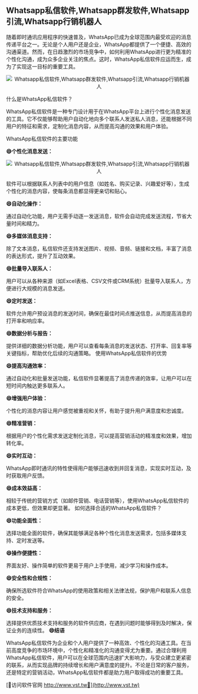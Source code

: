 ## **Whatsapp私信软件,Whatsapp群发软件,Whatsapp引流,Whatsapp行销机器人**

随着即时通讯应用程序的快速普及，WhatsApp已成为全球范围内最受欢迎的消息传递平台之一。无论是个人用户还是企业，WhatsApp都提供了一个便捷、高效的沟通渠道。然而，在日趋激烈的市场竞争中，如何利用WhatsApp进行更为精准的个性化沟通，成为众多企业关注的焦点。这时，WhatsApp私信软件应运而生，成为了实现这一目标的重要工具。

 <center><img src="https://vst.tw/MP4/tuiguang/png/3.png" alt="Whatsapp私信软件,Whatsapp群发软件,Whatsapp引流,Whatsapp行销机器人"></center>

什么是WhatsApp私信软件？

WhatsApp私信软件是一种专门设计用于在WhatsApp平台上进行个性化消息发送的工具。它不仅能够帮助用户自动化地向多个联系人发送私人消息，还能根据不同用户的特征和需求，定制化消息内容，从而提高沟通的效果和用户体验。

WhatsApp私信软件的主要功能

**😄个性化消息发送：**

 <center><img src="https://vst.tw/MP4/tuiguang/png/8.png" alt="Whatsapp私信软件,Whatsapp群发软件,Whatsapp引流,Whatsapp行销机器人"></center>

软件可以根据联系人列表中的用户信息（如姓名、购买记录、兴趣爱好等），生成个性化的消息内容，使每条消息都显得更亲切和贴心。

**😄自动化操作：**

通过自动化功能，用户无需手动逐一发送消息，软件会自动完成发送流程，节省大量时间和精力。

**😄多媒体消息支持：**

除了文本消息，私信软件还支持发送图片、视频、音频、链接和文档，丰富了消息的表达形式，提升了互动效果。

**😄批量导入联系人：**

用户可以从各种来源（如Excel表格、CSV文件或CRM系统）批量导入联系人，方便进行大规模的消息发送。

**😄定时发送：**

软件允许用户预设消息的发送时间，确保在最佳时间点推送信息，从而提高消息的打开率和响应率。

**😄数据分析与报告：**

提供详细的数据分析功能，用户可以查看每条消息的发送状态、打开率、回复率等关键指标，帮助优化后续的沟通策略。
使用WhatsApp私信软件的优势

**😄提高沟通效率：**

通过自动化和批量发送功能，私信软件显著提高了消息传递的效率，让用户可以在短时间内触达更多联系人。

**😄增强用户体验：**

个性化的消息内容让用户感觉被重视和关怀，有助于提升用户满意度和忠诚度。

**😄精准营销：**

根据用户的个性化需求发送定制化消息，可以提高营销活动的精准度和效果，增加转化率。

**😄实时互动：**

WhatsApp即时通讯的特性使得用户能够迅速收到并回复消息，实现实时互动，及时获取用户反馈。

**😄成本效益高：**

相较于传统的营销方式（如邮件营销、电话营销等），使用WhatsApp私信软件的成本更低，但效果却更显著。
如何选择合适的WhatsApp私信软件？

**😄功能全面性：**

选择功能全面的软件，确保其能够满足各种个性化消息发送需求，包括多媒体支持、定时发送等。

**😄操作便捷性：**

界面友好、操作简单的软件更易于用户上手使用，减少学习和操作成本。

**😄安全性和合规性：**

确保所选软件符合WhatsApp的使用政策和相关法律法规，保护用户和联系人信息的安全。

**😄技术支持和服务：**

选择提供优质技术支持和服务的软件供应商，在遇到问题时能够得到及时解决，保证业务的连续性。
**😄结语**

WhatsApp私信软件为企业和个人用户提供了一种高效、个性化的沟通工具。在当前高度竞争的市场环境中，个性化和精准化的沟通变得尤为重要。通过合理利用WhatsApp私信软件，用户可以在全球范围内迅速扩大影响力，与受众建立更紧密的联系，从而实现品牌的持续增长和用户满意度的提升。不论是日常的客户服务，还是特定的营销活动，WhatsApp私信软件都是助力用户取得成功的重要工具。


[👻访问软件官网 http://www.vst.tw👻](http://www.vst.tw)
